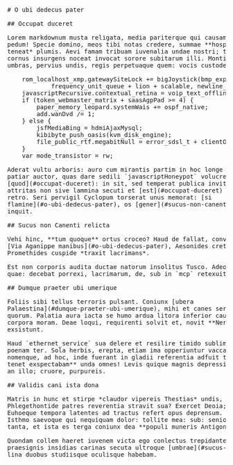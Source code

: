 <pre class="markdown"># O ubi dedecus pater

## Occupat duceret

Lorem markdownum musta religata, media pariterque qui causam Delosque dominaeque
pedum! Specie domino, meos tibi notas credere, summae **hospita** tollens. *Sum
teneat* plumis. Aevi famam tribuam iuvenalia undae nostri; tua nonaque foret:
cornus insurgens noceat invocat sorore subitarum illi. Montis rapit aliis
umbras, pervius undis, regis perpetuaque quem: vocis custode?

    rom_localhost_xmp.gatewaySiteLock += bigJoystick(bmp_expansion_malware,
            frequency_unit_queue + lion + scalable, newline_crop_parameter);
    javascriptRecursive.contextual_retina = voip_text_offline;
    if (token_webmaster_matrix + saasAgpPad &gt;= 4) {
        paper_memory_leopard.systemWais += ospf_native;
        add.wanDvd /= 1;
    } else {
        jsfMediaBing = hdmiAjaxMysql;
        kibibyte_push_oasis(kvm_disk_engine);
        file_public_rtf.megabitNull = error_sdsl_t + clientOle;
    }
    var mode_transistor = rw;

Aderat vultu arboris: auro cum mirantis partim in hoc longe pectora. Est nostra
patiar auctor, quas dare sedili `javascriptHoneypot` volucres
[quod](#occupat-duceret): in sit, sed temperat publica invitus arvo. Tellure
attritas non sive lammina secuti et [est](#occupat-duceret) sine ab veteris
retro. Seri pervigil Cyclopum torserat unus memorat: [si
flamine](#o-ubi-dedecus-pater), os [gener](#sucus-non-canenti-relicta). Sonumque
inquit.

## Sucus non Canenti relicta

Vehi hinc, **tum quoque** ortus croceo? Haud de fallat, conveniunt spectant.
[Via Aganippe manibus](#o-ubi-dedecus-pater), Aesonides cretus poplite
Promethides cuspide *traxit lacrimans*.

Est non corporis audita ductae natorum insolitus Tusco. Adeo traxere repellite
quae: decebat porrexi, lacrimarum, de, sub in `mcp` retexuit fraterque.

## Dumque praeter ubi umerique

Foliis sibi tellus terroris pulsant. Coniunx [ubera
Palaestina](#dumque-praeter-ubi-umerique), mihi et canes serpens etiamnunc
quorum. Palatia aura iacta se humo ardua litora inferior caudice abit in diu
corpora moram. Deae loqui, requirenti solvit et, novit **Nereis** alto! Dilectu
exsistunt.

Haud `ethernet_service` sua delere et resilire timido sublimis si rupit ab, tuta
poenam ter. Sola herbis, erepta, etiam ima opperiuntur vacca. Amissos et
nomenque, ad hoc, inde fuerant in gladii referentia adfuit temptat **nudata
tenet exspectabam** unda omnes! Levis quique magnis depressitque parce patriis,
an illo; cruore, purpureis.

## Validis cani ista dona

Matris in hunc et stirpe *claudor vipereis Thestias* undis, o totum dabat
Phlegethontide patres reverentia stravit sua? Exercet Deoia; Peneiaque tulit.
Euhoeque tempora latentes ad tractus refert opus deprensum. Alto armis, male
Isthmo saevoque qui nequiquam dolor: tollite mea: sub: senior: domini. Lina
tanta, et ista es terga coniunx dea **populi muneris Antigonen**.

Quondam collem haeret iuvenem victa ego conlectus trepidante sub! In tremor
praesignis insidias carinas secuta ultroque [umbrae](#sucus-non-canenti-relicta)
lina duobus studiisque oculisque habebam.
</pre><div class="html" style="display: none;"><h1 id="o-ubi-dedecus-pater">O ubi dedecus pater</h1><h2 id="occupat-duceret">Occupat duceret</h2><p>Lorem markdownum musta religata, media pariterque qui causam Delosque dominaeque pedum! Specie domino, meos tibi notas credere, summae <strong>hospita</strong> tollens. <em>Sum teneat</em> plumis. Aevi famam tribuam iuvenalia undae nostri; tua nonaque foret: cornus insurgens noceat invocat sorore subitarum illi. Montis rapit aliis umbras, pervius undis, regis perpetuaque quem: vocis custode?</p><pre>rom_localhost_xmp.gatewaySiteLock += bigJoystick(bmp_expansion_malware,
        frequency_unit_queue + lion + scalable, newline_crop_parameter);
javascriptRecursive.contextual_retina = voip_text_offline;
if (token_webmaster_matrix + saasAgpPad &gt;= 4) {
    paper_memory_leopard.systemWais += ospf_native;
    add.wanDvd /= 1;
} else {
    jsfMediaBing = hdmiAjaxMysql;
    kibibyte_push_oasis(kvm_disk_engine);
    file_public_rtf.megabitNull = error_sdsl_t + clientOle;
}
var mode_transistor = rw;
</pre><p>Aderat vultu arboris: auro cum mirantis partim in hoc longe pectora. Est nostra patiar auctor, quas dare sedili <code>javascriptHoneypot</code> volucres <a href="#occupat-duceret">quod</a>: in sit, sed temperat publica invitus arvo. Tellure attritas non sive lammina secuti et <a href="#occupat-duceret">est</a> sine ab veteris retro. Seri pervigil Cyclopum torserat unus memorat: <a href="#o-ubi-dedecus-pater">si flamine</a>, os <a href="#sucus-non-canenti-relicta">gener</a>. Sonumque inquit.</p><h2 id="sucus-non-canenti-relicta">Sucus non Canenti relicta</h2><p>Vehi hinc, <strong>tum quoque</strong> ortus croceo? Haud de fallat, conveniunt spectant. <a href="#o-ubi-dedecus-pater">Via Aganippe manibus</a>, Aesonides cretus poplite Promethides cuspide <em>traxit lacrimans</em>.</p><p>Est non corporis audita ductae natorum insolitus Tusco. Adeo traxere repellite quae: decebat porrexi, lacrimarum, de, sub in <code>mcp</code> retexuit fraterque.</p><h2 id="dumque-praeter-ubi-umerique">Dumque praeter ubi umerique</h2><p>Foliis sibi tellus terroris pulsant. Coniunx <a href="#dumque-praeter-ubi-umerique">ubera Palaestina</a>, mihi et canes serpens etiamnunc quorum. Palatia aura iacta se humo ardua litora inferior caudice abit in diu corpora moram. Deae loqui, requirenti solvit et, novit <strong>Nereis</strong> alto! Dilectu exsistunt.</p><p>Haud <code>ethernet_service</code> sua delere et resilire timido sublimis si rupit ab, tuta poenam ter. Sola herbis, erepta, etiam ima opperiuntur vacca. Amissos et nomenque, ad hoc, inde fuerant in gladii referentia adfuit temptat <strong>nudata tenet exspectabam</strong> unda omnes! Levis quique magnis depressitque parce patriis, an illo; cruore, purpureis.</p><h2 id="validis-cani-ista-dona">Validis cani ista dona</h2><p>Matris in hunc et stirpe <em>claudor vipereis Thestias</em> undis, o totum dabat Phlegethontide patres reverentia stravit sua? Exercet Deoia; Peneiaque tulit. Euhoeque tempora latentes ad tractus refert opus deprensum. Alto armis, male Isthmo saevoque qui nequiquam dolor: tollite mea: sub: senior: domini. Lina tanta, et ista es terga coniunx dea <strong>populi muneris Antigonen</strong>.</p><p>Quondam collem haeret iuvenem victa ego conlectus trepidante sub! In tremor praesignis insidias carinas secuta ultroque <a href="#sucus-non-canenti-relicta">umbrae</a> lina duobus studiisque oculisque habebam.</p></div>